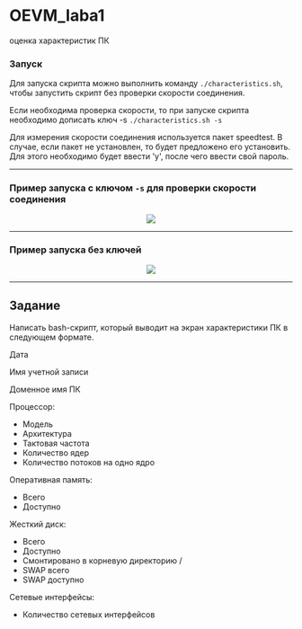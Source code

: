 # OEVM_laba1
оценка характеристик ПК

### Запуск
Для запуска скрипта можно выполнить команду ```./characteristics.sh```, чтобы запустить скрипт без проверки скорости соединения.

Если необходима проверка скорости, то при запуске скрипта необходимо дописать ключ -s ```./characteristics.sh -s```

Для измерения скорости соединения используется пакет speedtest. В случае, если пакет не установлен, то будет предложено его установить. Для этого необходимо будет ввести 'y', после чего ввести свой пароль.

---
### Пример запуска с ключом ```-s``` для проверки скорости соединения
<p align="center">
  <img src="https://github.com/angrydish/OEVM_laba1/assets/57886942/d4359b99-2051-43e7-a52e-1a8c3c620a2d"/>
</p>

---
### Пример запуска без ключей
<p align="center">
  <img src="https://github.com/angrydish/OEVM_laba1/assets/57886942/9597cff8-0145-4624-b68e-4381023d6aed"/>
</p>

---
## Задание
Написать bash-скрипт, который выводит на экран характеристики ПК в
следующем формате.

Дата

Имя учетной записи

Доменное имя ПК

Процессор:
- Модель 
- Архитектура 
- Тактовая частота 
- Количество ядер 
- Количество потоков на одно ядро 

Оперативная память:
- Всего 
- Доступно 

Жесткий диск:
- Всего 
- Доступно 
- Смонтировано в корневую директорию /
- SWAP всего 
- SWAP доступно 

Сетевые интерфейсы:
- Количество сетевых интерфейсов 
